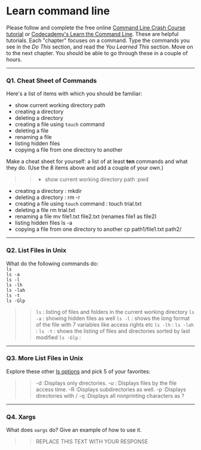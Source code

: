 # Learn command line

Please follow and complete the free online [Command Line Crash Course
tutorial](https://web.archive.org/web/20160708171659/http://cli.learncodethehardway.org/book/) or [Codecademy's Learn the Command Line](https://www.codecademy.com/learn/learn-the-command-line). These are helpful tutorials. Each "chapter" focuses on a command. Type the commands you see in the _Do This_ section, and read the _You Learned This_ section. Move on to the next chapter. You should be able to go through these in a couple of hours.

---

### Q1.  Cheat Sheet of Commands  

Here's a list of items with which you should be familiar:  
* show current working directory path
* creating a directory
* deleting a directory
* creating a file using `touch` command
* deleting a file
* renaming a file
* listing hidden files
* copying a file from one directory to another

Make a cheat sheet for yourself: a list of at least **ten** commands and what they do.  (Use the 8 items above and add a couple of your own.)  

> > * show current working directory path :pwd 
* creating a directory : mkdir  
* deleting a directory : rm -r  
* creating a file using `touch` command : touch trial.txt  
* deleting a file rm trial.txt  
* renaming a file mv file1.txt file2.txt (renames file1 as file2)  
* listing hidden files ls -a  
* copying a file from one directory to another cp path1/file1.txt path2/

---

### Q2.  List Files in Unix   

What do the following commands do:  
`ls`  
`ls -a`  
`ls -l`  
`ls -lh`  
`ls -lah`  
`ls -t`  
`ls -Glp`  

> > `ls`  : listing of files and folders in the current working directory
`ls -a`  : showing hidden files as well 
`ls -l`  : shows the long format of the file with 7 variables like access rights etc
`ls -lh`  : 
`ls -lah`  :
`ls -t`  : shows the listing of files and directories sorted by last modified
`ls -Glp` :

---

### Q3.  More List Files in Unix  

 Explore these other [ls options](http://www.techonthenet.com/unix/basic/ls.php) and pick 5 of your favorites:

> > -d :Displays only directories.
-u : Displays files by the file access time.
-R :Displays subdirectories as well.
-p :Displays directories with /
-q :Displays all nonprinting characters as ?
---

### Q4.  Xargs   

What does `xargs` do? Give an example of how to use it.

> > REPLACE THIS TEXT WITH YOUR RESPONSE

 

